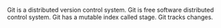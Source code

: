 Git is a distributed version control system.
Git is free software distributed control system.
Git has a mutable index called stage.
Git tracks changes.

